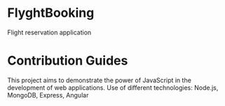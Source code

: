 # FlyghtBooking
Flight reservation application

# Contribution Guides
This project aims to demonstrate the power of JavaScript in the development of web applications.
Use of different technologies: Node.js, MongoDB, Express, Angular
